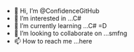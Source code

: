 - 👋 Hi, I’m @ConfidenceGitHub
- 👀 I’m interested in ...C#
- 🌱 I’m currently learning ...C#    =D
- 💞️ I’m looking to collaborate on ...smfng
- 📫 How to reach me ...here

<!---
ConfidenceGitHub/ConfidenceGitHub is a ✨ special ✨ repository because its `README.md` (this file) appears on your GitHub profile.
You can click the Preview link to take a look at your changes.
--->
